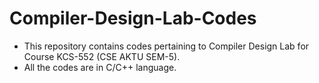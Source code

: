 # Compiler-Design-Lab-Codes

* This repository contains codes pertaining to Compiler Design Lab for Course KCS-552 (CSE AKTU SEM-5).
* All the codes are in C/C++ language.
